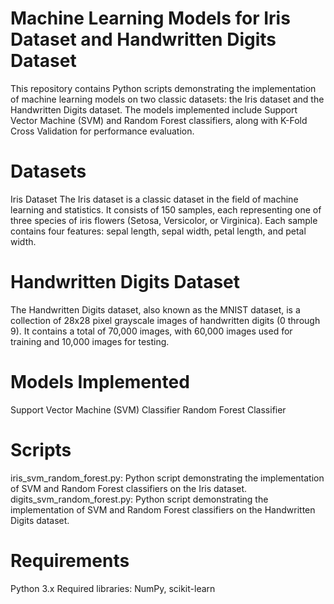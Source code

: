# Machine Learning Models for Iris Dataset and Handwritten Digits Dataset
This repository contains Python scripts demonstrating the implementation of machine learning models on two classic datasets: the Iris dataset and the Handwritten Digits dataset. The models implemented include Support Vector Machine (SVM) and Random Forest classifiers, along with K-Fold Cross Validation for performance evaluation.

# Datasets
Iris Dataset
The Iris dataset is a classic dataset in the field of machine learning and statistics. It consists of 150 samples, each representing one of three species of iris flowers (Setosa, Versicolor, or Virginica). Each sample contains four features: sepal length, sepal width, petal length, and petal width.

# Handwritten Digits Dataset
The Handwritten Digits dataset, also known as the MNIST dataset, is a collection of 28x28 pixel grayscale images of handwritten digits (0 through 9). It contains a total of 70,000 images, with 60,000 images used for training and 10,000 images for testing.

# Models Implemented
Support Vector Machine (SVM) Classifier
Random Forest Classifier
# Scripts
iris_svm_random_forest.py: Python script demonstrating the implementation of SVM and Random Forest classifiers on the Iris dataset.
digits_svm_random_forest.py: Python script demonstrating the implementation of SVM and Random Forest classifiers on the Handwritten Digits dataset.
# Requirements
Python 3.x
Required libraries: NumPy, scikit-learn
